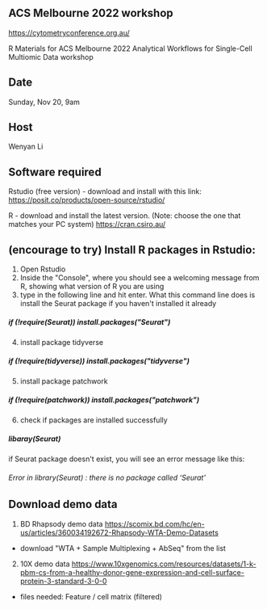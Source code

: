 ## ACS Melbourne 2022 workshop
https://cytometryconference.org.au/

R Materials for ACS Melbourne 2022 
Analytical Workflows for Single-Cell Multiomic Data workshop

## Date
Sunday, Nov 20, 9am

## Host
Wenyan Li

## Software required
Rstudio (free version) - download and install with this link:
https://posit.co/products/open-source/rstudio/

R - download and install the latest version. (Note: choose the one that matches your PC system)
https://cran.csiro.au/

## (encourage to try) Install R packages in Rstudio:
1. Open Rstudio
2. Inside the "Console", where you should see a welcoming message from R, showing what version of R you are using
3. type in the following line and hit enter. What this command line does is install the Seurat package if you haven't installed it already
##### if (!require(Seurat)) install.packages("Seurat")
4. install package tidyverse
##### if (!require(tidyverse)) install.packages("tidyverse")
5. install package patchwork
##### if (!require(patchwork)) install.packages("patchwork")
6. check if packages are installed successfully
##### libaray(Seurat)
if Seurat package doesn't exist, you will see an error message like this:
###### Error in library(Seurat) : there is no package called ‘Seurat’

## Download demo data
1. BD Rhapsody demo data
https://scomix.bd.com/hc/en-us/articles/360034192672-Rhapsody-WTA-Demo-Datasets
* download "WTA + Sample Multiplexing + AbSeq" from the list

2. 10X demo data
https://www.10xgenomics.com/resources/datasets/1-k-pbm-cs-from-a-healthy-donor-gene-expression-and-cell-surface-protein-3-standard-3-0-0
* files needed: Feature / cell matrix (filtered)
